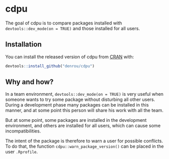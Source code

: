 # cdpu

The goal of cdpu is to compare packages installed with `devtools::dev_mode(on = TRUE)` and those installed for all users.

## Installation

You can install the released version of cdpu from [CRAN](https://CRAN.R-project.org) with:

``` r
devtools::install_github("denrou/cdpu")
```

## Why and how?

In a team environment, `devtools::dev_mode(on = TRUE)` is very useful when someone wants to try some package without disturbing all other users.
During a development phase many packages can be installed in this manner, and at some point this person will share his work with all the team.

But at some point, some packages are installed in the development environment, and others are installed for all users, which can cause some incompatibilities.

The intent of the package is therefore to warn a user for possible conflicts.
To do that, the function `cdpu::warn_package_version()` can be placed in the user `.Rprofile`.
